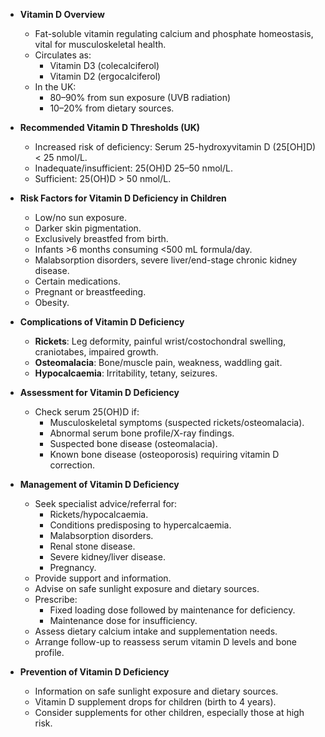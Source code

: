 - **Vitamin D Overview**
  - Fat-soluble vitamin regulating calcium and phosphate homeostasis, vital for musculoskeletal health.
  - Circulates as:
    - Vitamin D3 (colecalciferol)
    - Vitamin D2 (ergocalciferol)
  - In the UK:
    - 80–90% from sun exposure (UVB radiation)
    - 10–20% from dietary sources.

- **Recommended Vitamin D Thresholds (UK)**
  - Increased risk of deficiency: Serum 25-hydroxyvitamin D (25[OH]D) < 25 nmol/L.
  - Inadequate/insufficient: 25(OH)D 25–50 nmol/L.
  - Sufficient: 25(OH)D > 50 nmol/L.

- **Risk Factors for Vitamin D Deficiency in Children**
  - Low/no sun exposure.
  - Darker skin pigmentation.
  - Exclusively breastfed from birth.
  - Infants >6 months consuming <500 mL formula/day.
  - Malabsorption disorders, severe liver/end-stage chronic kidney disease.
  - Certain medications.
  - Pregnant or breastfeeding.
  - Obesity.

- **Complications of Vitamin D Deficiency**
  - **Rickets**: Leg deformity, painful wrist/costochondral swelling, craniotabes, impaired growth.
  - **Osteomalacia**: Bone/muscle pain, weakness, waddling gait.
  - **Hypocalcaemia**: Irritability, tetany, seizures.

- **Assessment for Vitamin D Deficiency**
  - Check serum 25(OH)D if:
    - Musculoskeletal symptoms (suspected rickets/osteomalacia).
    - Abnormal serum bone profile/X-ray findings.
    - Suspected bone disease (osteomalacia).
    - Known bone disease (osteoporosis) requiring vitamin D correction.

- **Management of Vitamin D Deficiency**
  - Seek specialist advice/referral for:
    - Rickets/hypocalcaemia.
    - Conditions predisposing to hypercalcaemia.
    - Malabsorption disorders.
    - Renal stone disease.
    - Severe kidney/liver disease.
    - Pregnancy.
  - Provide support and information.
  - Advise on safe sunlight exposure and dietary sources.
  - Prescribe:
    - Fixed loading dose followed by maintenance for deficiency.
    - Maintenance dose for insufficiency.
  - Assess dietary calcium intake and supplementation needs.
  - Arrange follow-up to reassess serum vitamin D levels and bone profile.

- **Prevention of Vitamin D Deficiency**
  - Information on safe sunlight exposure and dietary sources.
  - Vitamin D supplement drops for children (birth to 4 years).
  - Consider supplements for other children, especially those at high risk.